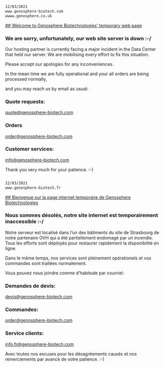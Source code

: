 ```sh
12/03/2021
www.genosphere-biotech.com
wwww.genosphere.co.uk
```

[## Welcome to Genosphere Biotechnologies' temporary web page](#English)

### We are sorry, unfortunately, our web site server is down :-/


Our hosting partner is currently facing a major incident in the Data Center that held our server. We are mobilising every effort to fix this situation.

Please accept our apologies for any inconveniences.  

In the mean time we are fully operational and your all orders are being processed normally,

and you may reach us by email as usual:

### Quote requests:
[quote@genosphere-biotech.com](mailto:quote@genosphere-biotech.com)

### Orders
[order@genosphere-biotech.com](mailto:order@genosphere-biotech.com)

### Customer services:
[info@genosphere-biotech.com](mailto:info@genosphere-biotech.com)

Thank you very much for your patience. :-)


```

```

```sh
12/03/2021
www.genosphere-biotech.fr
```

[## Bienvenue sur la page internet temporaire de Genosphere Biotechnologies](#French)

### Nous sommes désolés, notre site internet est temporairement inaccessible :-/

Notre serveur est localisé dans l’un des bâtiments du site de Strasbourg de notre partenaire OVH qui a été partiellement endomagé par un incendie.  Tous les efforts sont déployés pour restaurer rapidement la disponibilité en ligne.

Dans le même temps, nos services sont pleinement opérationels et vos commandes sont traitées normalement.

Vous pouvez nous joindre comme d’habitude par courriel:

### Demandes de devis:
[devis@genosphere-biotech.com](mailto:devis@genosphere-biotech.com)

### Commandes:
[order@genosphere-biotech.com](mailto:commande@genosphere-biotech.com)

### Service clients:
[info.fr@genosphere-biotech.com](mailto:info.fr@genosphere-biotech.com)

Avec toutes nos excuses pour les désagréements causés et nos remerciements par avance de votre patience.  :-)

